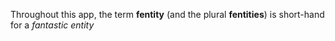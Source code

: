 Throughout this app, the term <b>fentity</b> (and the plural <b>fentities</b>) is short-hand for a <em>fantastic entity</em>